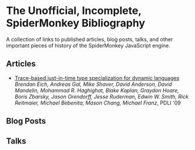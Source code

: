# The Unofficial, Incomplete, SpiderMonkey Bibliography 

A collection of links to published articles, blog posts, talks, and other important pieces of history of the SpiderMonkey JavaScript engine. 

## Articles 

* [Trace-based just-in-time type specialization for dynamic languages](https://dl.acm.org/citation.cfm?id=1542528) _Brendan Eich, Andreas Gal, Mike Shaver, David Anderson, David Mandelin, Mohammad R. Haghighat, Blake Kaplan, Graydon Hoare, Boris Zbarsky, Jason Orendorff, Jesse Ruderman, Edwin W. Smith, Rick Reitmaier, Michael Bebenita, Mason Chang, Michael Franz_, PDLI '09

## Blog Posts


## Talks 

